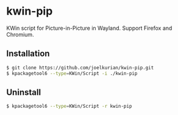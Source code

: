 # kwin-pip

KWin script for Picture-in-Picture in Wayland. Support Firefox and Chromium.

## Installation

```bash
$ git clone https://github.com/joelkurian/kwin-pip.git
$ kpackagetool6 --type=KWin/Script -i ./kwin-pip
```

## Uninstall
```bash
$ kpackagetool6 --type=KWin/Script -r kwin-pip
```
